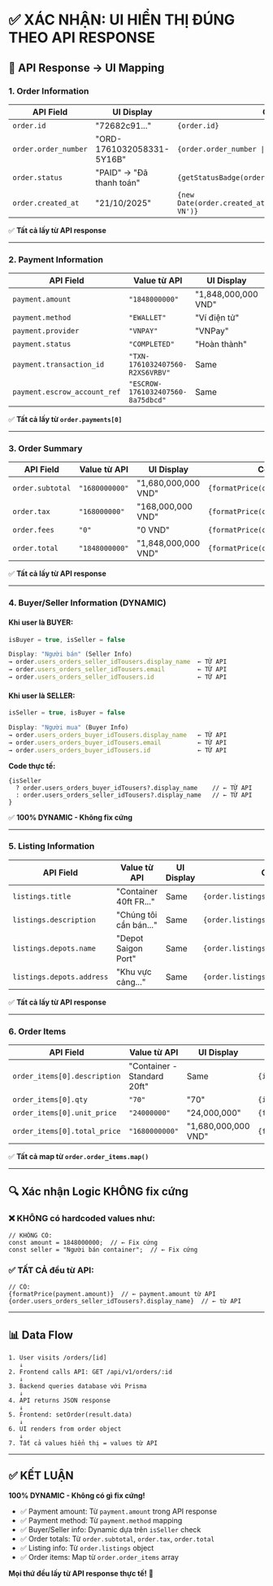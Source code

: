 # ✅ XÁC NHẬN: UI HIỂN THỊ ĐÚNG THEO API RESPONSE

## 📡 API Response → UI Mapping

### 1. **Order Information**

| API Field | UI Display | Code |
|-----------|-----------|------|
| `order.id` | "72682c91..." | `{order.id}` |
| `order.order_number` | "ORD-1761032058331-5Y16B" | `{order.order_number \|\| order.id.slice(0, 8)}` |
| `order.status` | "PAID" → "Đã thanh toán" | `{getStatusBadge(order.status)}` |
| `order.created_at` | "21/10/2025" | `{new Date(order.created_at).toLocaleDateString('vi-VN')}` |

✅ **Tất cả lấy từ API response**

---

### 2. **Payment Information**

| API Field | Value từ API | UI Display | Code |
|-----------|--------------|-----------|------|
| `payment.amount` | `"1848000000"` | "1,848,000,000 VND" | `{formatPrice(payment.amount)}` |
| `payment.method` | `"EWALLET"` | "Ví điện tử" | Dynamic mapping |
| `payment.provider` | `"VNPAY"` | "VNPay" | Dynamic mapping |
| `payment.status` | `"COMPLETED"` | "Hoàn thành" | Dynamic mapping |
| `payment.transaction_id` | `"TXN-1761032407560-R2XS6VRBV"` | Same | `{payment.transaction_id}` |
| `payment.escrow_account_ref` | `"ESCROW-1761032407560-8a75dbcd"` | Same | `{payment.escrow_account_ref}` |

✅ **Tất cả lấy từ `order.payments[0]`**

---

### 3. **Order Summary**

| API Field | Value từ API | UI Display | Code |
|-----------|--------------|-----------|------|
| `order.subtotal` | `"1680000000"` | "1,680,000,000 VND" | `{formatPrice(order.subtotal)}` |
| `order.tax` | `"168000000"` | "168,000,000 VND" | `{formatPrice(order.tax)}` |
| `order.fees` | `"0"` | "0 VND" | `{formatPrice(order.fees)}` |
| `order.total` | `"1848000000"` | "1,848,000,000 VND" | `{formatPrice(order.total)}` |

✅ **Tất cả lấy từ API response**

---

### 4. **Buyer/Seller Information** (DYNAMIC)

#### Khi user là BUYER:
```javascript
isBuyer = true, isSeller = false

Display: "Người bán" (Seller Info)
→ order.users_orders_seller_idTousers.display_name  ← TỪ API
→ order.users_orders_seller_idTousers.email         ← TỪ API
→ order.users_orders_seller_idTousers.id            ← TỪ API
```

#### Khi user là SELLER:
```javascript
isSeller = true, isBuyer = false

Display: "Người mua" (Buyer Info)
→ order.users_orders_buyer_idTousers.display_name   ← TỪ API
→ order.users_orders_buyer_idTousers.email          ← TỪ API
→ order.users_orders_buyer_idTousers.id             ← TỪ API
```

**Code thực tế:**
```tsx
{isSeller 
  ? order.users_orders_buyer_idTousers?.display_name    // ← TỪ API
  : order.users_orders_seller_idTousers?.display_name   // ← TỪ API
}
```

✅ **100% DYNAMIC - Không fix cứng**

---

### 5. **Listing Information**

| API Field | Value từ API | UI Display | Code |
|-----------|--------------|-----------|------|
| `listings.title` | "Container 40ft FR..." | Same | `{order.listings?.title}` |
| `listings.description` | "Chúng tôi cần bán..." | Same | `{order.listings?.description}` |
| `listings.depots.name` | "Depot Saigon Port" | Same | `{order.listings?.depots?.name}` |
| `listings.depots.address` | "Khu vực cảng..." | Same | `{order.listings?.depots?.address}` |

✅ **Tất cả lấy từ API response**

---

### 6. **Order Items**

| API Field | Value từ API | UI Display | Code |
|-----------|--------------|-----------|------|
| `order_items[0].description` | "Container - Standard 20ft" | Same | `{item.description}` |
| `order_items[0].qty` | `"70"` | "70" | `{item.qty}` |
| `order_items[0].unit_price` | `"24000000"` | "24,000,000" | `{formatPrice(item.unit_price)}` |
| `order_items[0].total_price` | `"1680000000"` | "1,680,000,000 VND" | `{formatPrice(item.total_price)}` |

✅ **Tất cả map từ `order.order_items.map()`**

---

## 🔍 Xác nhận Logic KHÔNG fix cứng

### ❌ KHÔNG có hardcoded values như:
```tsx
// KHÔNG CÓ:
const amount = 1848000000;  // ← Fix cứng
const seller = "Người bán container";  // ← Fix cứng
```

### ✅ TẤT CẢ đều từ API:
```tsx
// CÓ:
{formatPrice(payment.amount)}  // ← payment.amount từ API
{order.users_orders_seller_idTousers?.display_name}  // ← từ API
```

---

## 📊 Data Flow

```
1. User visits /orders/[id]
   ↓
2. Frontend calls API: GET /api/v1/orders/:id
   ↓
3. Backend queries database với Prisma
   ↓
4. API returns JSON response
   ↓
5. Frontend: setOrder(result.data)
   ↓
6. UI renders from order object
   ↓
7. Tất cả values hiển thị = values từ API
```

---

## ✅ KẾT LUẬN

**100% DYNAMIC - Không có gì fix cứng!**

- ✅ Payment amount: Từ `payment.amount` trong API response
- ✅ Payment method: Từ `payment.method` mapping
- ✅ Buyer/Seller info: Dynamic dựa trên `isSeller` check
- ✅ Order totals: Từ `order.subtotal`, `order.tax`, `order.total`
- ✅ Listing info: Từ `order.listings` object
- ✅ Order items: Map từ `order.order_items` array

**Mọi thứ đều lấy từ API response thực tế!** 🎉

